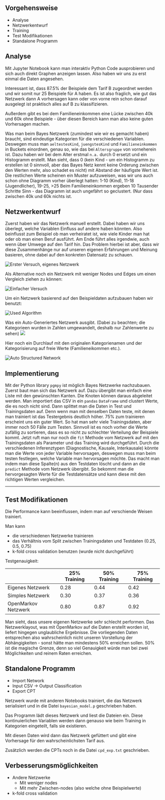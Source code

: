 ## Vorgehensweise

- Analyse
- Netzwerkentwurf
- Training
- Test Modifikationen
- Standalone Programm

## Analyse
Mit Jupyter Notebook kann man interaktiv Python Code ausprobieren und sich auch direkt Graphen anzeigen lassen.
Also haben wir uns zu erst einmal die Daten angesehen.

Interessant ist, dass 87.5% der Beispiele dem Tarif B zugeordnet werden und wir somit nur 25 Beispiele für A haben. Es ist also fraglich, wie gut das Netzwerk dann A vorhersagen kann oder von vorne rein schon darauf ausgelegt ist praktisch alles auf B zu klassifizieren.

Außerdem gibt es bei dem Familieneinkommen eine Lücke zwischen 40k und 60k ohne Beispiele - über diesen Bereich kann man also keine guten Vorhersagen machen.

Was man beim Bayes Netzwerk (zumindest wie wir es gemacht haben) braucht, sind eindeutige Kategorien für die verschiedenen Variablen. Deswegen muss man `aeltestesKind`, `juengstesKind` und `Familieneinkommen` in Buckets einordnen, genau so, wie das bei `Altersgruppe` von vorneherein ist. Dazu haben wir bei dem Alter erstmal `n.a.` durch 0 ersetzt und ein Histogramm erstellt. Man sieht, dass 0 (kein Kind - um ein Histogramm zu erstellen ist 0 sinnvoll, aber das Bayes Netz kennt keine Orderung zwischen den Werten mehr, also schadet es nicht) mit Abstand der häufigste Wert ist. Die restlichen Werte scheinen ein Muster aufzuweisen, was wir uns auch schon ohne Diagramm vorher überlegt hatten: 1-10 (Kind), 11-18 (Jugendlicher), 19-25, >25
Beim Familieneinkommen ergeben 10 Tausender Schritte Sinn - das Diagramm ist auch ungefährt so geclustert. (Nur dass zwischen 40k und 60k nichts ist.

## Netzwerkentwurf

Zuerst haben wir das Netzwerk manuell erstellt. Dabei haben wir uns überlegt, welche Variablen Einfluss auf andere haben könnten. Also beinflusst zum Beispiel ob man verheiratet ist, wie viele Kinder man hat oder ob man einen Beruf ausführt. Am Ende führt alles irgendwie, auch wenn über Umwege auf den Tarif hin.
Das Problem hierbei ist aber, dass wir diese Zusammenhänge nur auf unseren eigenen Erfahrungen und Meinung basieren, ohne dabei auf den konkreten Datensatz zu schauen.

![Erster Versuch, eigenes Netzwerk](content/omrkv_first_attempt_overview.png)


Als Alternative noch ein Netzwerk mit weniger Nodes und Edges um einen Vergleich ziehen zu können:

![Einfacher Versuch](content/omrkv_simple_network_overview.png)


Um ein Netzwerk basierend auf den Beispieldaten aufzubauen haben wir benutzt:

![Used Algorithm](content/omrkv_interface_auto_settings.png)

Was ein Auto-Generiertes Netzwerk ausgibt. (Dabei zu beachten; die Kategorieen wurden in Zahlen umgewandelt, deshalb nur Zahlenwerte zu sehen)
![](content/generated_network.jpeg)

Hier noch ein Durchlauf mit den originalen Kategorienamen und der Kategorisierung auf freie Werte (Familieneikommen etc.). 

![Auto Structured Network](content/omrkv_auto_real_values.png)

## Implementierung
Mit der Python library `pgmpy` ist möglich Bayes Netzwerke nachzubauen.
Zuerst baut man sich das Netzwerk auf. Dazu übergibt man einfach eine Liste mit den gewünschten Kanten. Die Knoten können daraus abgeleitet werden.
Man importiert das CSV in ein `pandas` `DataFrame` und clustert Werte, die es noch nicht sind.
Dann splittet man die Daten in Test und Trainingsdaten auf. Denn wenn man mit denselben Daten teste, mit denen man trainiert ist das Testergebnis deutlich höher. 75% zum trainieren erscheint uns ein guter Wert. So hat man sehr viele Trainingsdaten, aber immer noch 50 Fälle zum Testen.
Sinnvoll ist es noch vorher die Werte zufällig zu sortieren, dass es so nicht zu schlechter Verteilung der Beispiele kommt.
Jetzt ruft man nur noch die `fit` Methode vom Netzwerk auf mit den Trainingsdaten als Parameter und das Training wird durchgeführt.
Durch die verschiedenen Inferenztypen (Diagnostische, Kausale, Interkausale) könnte man die Werte von jeder Variable hervorsagen, deswegen muss man beim testen festlegen, welche Variable man hervorsagen möchte. Das macht man indem man diese Spalte(n) aus den Testdaten löscht und dann an die `predict` Methode vom Netzwerk übergibt.
So bekommt man die hervorgesagten Werte für die Testdatensätze und kann diese mit den richtigen Werten vergleichen.

---

## Test Modifikationen
Die Performance kann beeinflussen, indem man auf verschiende Weisen trainiert.

Man kann
- die verschiedenen Netzwerke trainieren
- das Verhältnis vom Split zwischen Trainingsdaten und Testdaten (0.25, 0.5, 0.75)
- k-fold cross validation benutzen (wurde nicht durchgeführt)

Testgenauigkeit:

|                     | 25% Training | 50% Training | 75% Training |
| ------------------- | ------------ | ------------ | ------------ |
| Eigenes Netzwerk    |    0.28      |  0.44        | 0.42         |
| Simples Netzwerk    |    0.30      |  0.37        | 0.36         |
| OpenMarkov Netzwerk |    0.80      |  0.87        | 0.92         |

Man sieht, dass unsere eigenen Netzwerke sehr schlecht performen.
Das Netzwerklayout, was mit OpenMarkov auf die Daten erstellt worden ist, liefert hingegen unglaubliche Ergebnisse.
Die vorliegenden Daten entsprechen also wahrscheinlich nicht unseren Vorstellung der Abhängigkeiten - sonst hätte man mindestens 50% erreichen sollen.
50% ist die magische Grenze, denn so viel Genauigkeit würde man bei zwei Möglichkeiten und reinem Raten erreichen.

## Standalone Programm
- Import Network
- Input CSV -> Output Classification
- Export CPT

Netzwerk wurde mit anderen Notebooks trainiert, die das Netzwerk serialisiert und in die Datei `bayesian_model.p` geschrieben haben.

Das Programm lädt dieses Netzwerk und liest die Dateien ein. Diese kontinuierlichen Variablen werden dann genauso wie beim Training in Kategorien eingeteilt, falls sie existieren.

Mit diesen Daten wird dann das Netzwerk gefüttert und gibt eine Vorhersage für den wahrscheinlichsten Tarif aus.

Zusätzlich werden die CPTs noch in die Datei `cpd_exp.txt` geschrieben.

## Verbesserungsmöglichkeiten
- Andere Netzwerke
  - Mit weniger nodes
  - Mit mehr Zwischen-nodes (also welche ohne Beispielwerte)
- k-fold cross validation
